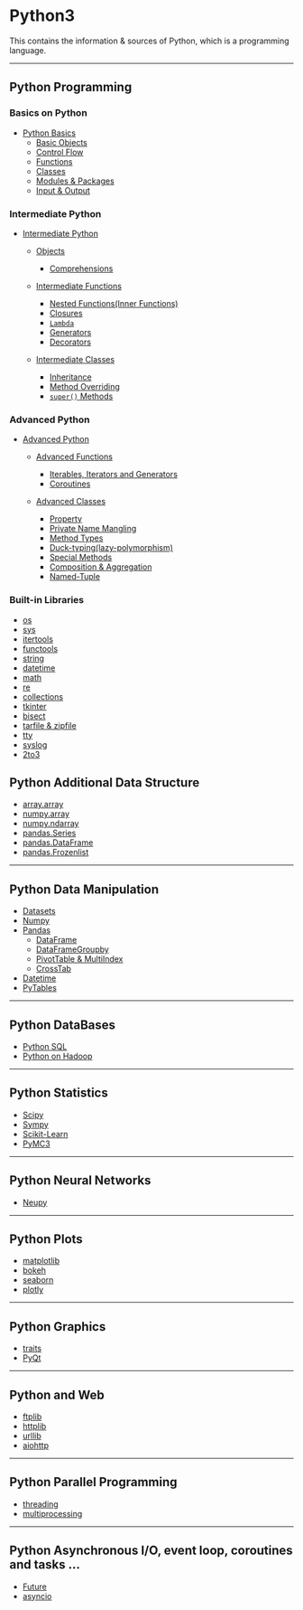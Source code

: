 # Python3
This contains the information &amp; sources of Python, which is a programming language.

---
## Python Programming

### Basics on Python
* [Python Basics](https://github.com/pydemia/Python3/blob/master/scripts/PythonProgramming_basic.md#basics-on-python)
  - [Basic Objects](https://github.com/pydemia/Python3/blob/master/scripts/PythonProgramming_basic.md#objects)
  - [Control Flow](https://github.com/pydemia/Python3/blob/master/scripts/PythonProgramming_basic.md#control-flow)
  - [Functions](https://github.com/pydemia/Python3/blob/master/scripts/PythonProgramming_basic.md#functions)
  - [Classes](https://github.com/pydemia/Python3/blob/master/scripts/PythonProgramming_basic.md#classes)
  - [Modules & Packages](https://github.com/pydemia/Python3/blob/master/scripts/PythonProgramming_basic.md#modules--packages)
  - [Input & Output](https://github.com/pydemia/Python3/blob/master/scripts/PythonProgramming_basic.md#input--output)  
  
### Intermediate Python
* [Intermediate Python](https://github.com/pydemia/Python3/blob/master/scripts/PythonProgramming_basic.md#basics-on-python)
  - [Objects](https://github.com/pydemia/Python3/blob/master/scripts/python_programming/intermediate/Object.md#objects)
    * [Comprehensions](https://github.com/pydemia/Python3/blob/master/scripts/python_programming/intermediate/Object.md#comprehensions)
  - [Intermediate Functions](https://github.com/pydemia/Python3/blob/master/scripts/python_programming/intermediate/Function.md#functions)
    * [Nested Functions(Inner Functions)](https://github.com/pydemia/Python3/blob/master/scripts/python_programming/intermediate/Function.md#nested-functions---inner-functions)
    * [Closures](https://github.com/pydemia/Python3/blob/master/scripts/python_programming/intermediate/Function.md#closures)
    * [```Lambda```](https://github.com/pydemia/Python3/blob/master/scripts/python_programming/intermediate/Function.md#lambda-functions)
    * [Generators](https://github.com/pydemia/Python3/blob/master/scripts/python_programming/intermediate/Function.md#generators)
    * [Decorators](https://github.com/pydemia/Python3/blob/master/scripts/python_programming/intermediate/Function.md#decorators)

  - [Intermediate Classes](https://github.com/pydemia/Python3/blob/master/scripts/python_programming/intermediate/Class.md#classes)
    * [Inheritance](https://github.com/pydemia/Python3/blob/master/scripts/python_programming/intermediate/Class.md#inheritance)  
    * [Method Overriding](https://github.com/pydemia/Python3/blob/master/scripts/python_programming/intermediate/Class.md#method-overriding)  
    * [```super()``` Methods](https://github.com/pydemia/Python3/blob/master/scripts/python_programming/intermediate/Class.md#super-methods)



### Advanced Python
* [Advanced Python](https://github.com/pydemia/Python3/blob/master/scripts/PythonProgramming_advanced.md#advanced-python)
  - [Advanced Functions](https://github.com/pydemia/Python3/blob/master/scripts/PythonProgramming_advanced.md#advanced-python)
      * [Iterables, Iterators and Generators](https://github.com/pydemia/Python3/blob/master/scripts/python_programming/advanced/Iterator_and_Generator.md#iterables-iterator-generator)
      * [Coroutines](https://github.com/pydemia/Python3/blob/master/scripts/python_programming/advanced/Coroutine.md#coroutine)

  - [Advanced Classes](https://github.com/pydemia/Python3/blob/master/scripts/python_programming/advanced/Class.md#classes)
    * [Property](https://github.com/pydemia/Python3/blob/master/scripts/python_programming/advanced/Class.md#property)
    * [Private Name Mangling](https://github.com/pydemia/Python3/blob/master/scripts/python_programming/advanced/Class.md#private-name-mangling)
    * [Method Types](https://github.com/pydemia/Python3/blob/master/scripts/python_programming/advanced/Class.md#method-types)
    * [Duck-typing(lazy-polymorphism)](https://github.com/pydemia/Python3/blob/master/scripts/python_programming/advanced/Class.md#duck-typing)
    * [Special Methods](https://github.com/pydemia/Python3/blob/master/scripts/python_programming/advanced/Class.md#special-methods)
    * [Composition & Aggregation](https://github.com/pydemia/Python3/blob/master/scripts/python_programming/advanced/Class.md#composition-and-aggregation)
    * [Named-Tuple](https://github.com/pydemia/Python3/blob/master/scripts/python_programming/advanced/Class.md#named-tuple)



### Built-in Libraries

  - [os](https://github.com/pydemia/Python3/blob/master/scripts/python_bil/bil.md#os)
  - [sys](https://github.com/pydemia/Python3/blob/master/scripts/python_bil/bil.md#sys)
  - [itertools](https://github.com/pydemia/Python3/blob/master/scripts/python_bil/bil.md#itertools)
  - [functools](https://github.com/pydemia/Python3/blob/master/scripts/python_bil/bil.md#functools) 
  - [string](https://github.com/pydemia/Python3/blob/master/scripts/python_bil/bil.md#string)
  - [datetime](https://github.com/pydemia/Python3/blob/master/scripts/python_bil/bil.md#datetime)
  - [math](https://github.com/pydemia/Python3/blob/master/scripts/python_bil/bil.md#math)
  - [re](https://github.com/pydemia/Python3/blob/master/scripts/python_bil/bil.md#re)
  - [collections](https://github.com/pydemia/Python3/blob/master/scripts/python_bil/bil.md#collections)
  - [tkinter](https://github.com/pydemia/Python3/blob/master/scripts/python_bil/bil.md#tkinter)
  - [bisect](https://github.com/pydemia/Python3/blob/master/scripts/python_bil/bil.md#bisect)
  - [tarfile & zipfile](https://github.com/pydemia/Python3/blob/master/scripts/python_bil/bil.md#sys)
  - [tty](https://github.com/pydemia/Python3/blob/master/scripts/python_bil/bil.md#sys)
  - [syslog](https://github.com/pydemia/Python3/blob/master/scripts/python_bil/bil.md#sys)
  - [2to3](https://github.com/pydemia/Python3/blob/master/scripts/python_bil/bil.md#sys)


## Python Additional Data Structure
* [array.array]()
* [numpy.array]()
* [numpy.ndarray]()
* [pandas.Series]()
* [pandas.DataFrame]()
* [pandas.Frozenlist]()

---
## Python Data Manipulation

* [Datasets](https://github.com/dawkiny/Python3/blob/master/scripts/python_data_manipulation/standby.md)
* [Numpy](https://github.com/dawkiny/Python3/blob/master/scripts/python_data_manipulation/numpy.md)
* [Pandas](https://github.com/dawkiny/Python3/blob/master/scripts/python_data_manipulation/pandas.md)
  - [DataFrame](https://github.com/dawkiny/Python3/blob/master/scripts/python_data_manipulation/pandas.md#dataframe)  
  - [DataFrameGroupby](https://github.com/dawkiny/Python3/blob/master/scripts/python_data_manipulation/groupby.md)  
  - [PivotTable & MultiIndex](https://github.com/dawkiny/Python3/blob/master/scripts/python_data_manipulation/pivottable.md)  
  - [CrossTab](https://github.com/dawkiny/Python3/blob/master/scripts/python_data_manipulation/crosstab.md)  
* [Datetime](https://github.com/dawkiny/Python3/blob/master/scripts/PythonDataManipulation.md#datetime)
* [PyTables](https://github.com/dawkiny/Python3/blob/master/scripts/PythonDataManipulation.md#pytables)


---
## Python DataBases

* [Python SQL](https://github.com/dawkiny/Python3/blob/master/scripts/ControlFlow_01_conditionals_and_loops.md#conditionals)
* [Python on Hadoop](https://github.com/dawkiny/Python3/blob/master/scripts/ControlFlow_01_conditionals_and_loops.md#conditionals)


---
## Python Statistics

* [Scipy](https://github.com/dawkiny/Python3/blob/master/scripts/ControlFlow_01_conditionals_and_loops.md#if-statements)
* [Sympy](https://github.com/dawkiny/Python3/blob/master/scripts/ControlFlow_01_conditionals_and_loops.md#if-statements)
* [Scikit-Learn](https://github.com/pydemia/Python3/blob/master/scripts/python_statistics/sklearn.md#scikit-learn)
* [PyMC3](https://github.com/dawkiny/Python3/blob/master/scripts/ControlFlow_01_conditionals_and_loops.md#if-statements)

---
## Python Neural Networks

* [Neupy](https://github.com/dawkiny/Python3/blob/master/scripts/ControlFlow_01_conditionals_and_loops.md#if-statements)

---
## Python Plots

* [matplotlib](https://github.com/dawkiny/Python3/blob/master/scripts/ControlFlow_01_conditionals_and_loops.md#comprehensions)
* [bokeh](https://github.com/dawkiny/Python3/blob/master/scripts/ControlFlow_01_conditionals_and_loops.md#if-statements)
* [seaborn](https://github.com/dawkiny/Python3/blob/master/scripts/ControlFlow_01_conditionals_and_loops.md#if-statements)
* [plotly](https://github.com/dawkiny/Python3/blob/master/scripts/ControlFlow_01_conditionals_and_loops.md#if-statements)


---
## Python Graphics
* [traits](https://github.com/dawkiny/Python3/blob/master/scripts/ControlFlow_01_conditionals_and_loops.md#comprehensions)
* [PyQt](https://github.com/dawkiny/Python3/blob/master/scripts/ControlFlow_01_conditionals_and_loops.md#comprehensions)


---
## Python and Web
* [ftplib](https://github.com/dawkiny/Python3/blob/master/scripts/ControlFlow_01_conditionals_and_loops.md#comprehensions)
* [httplib](https://github.com/dawkiny/Python3/blob/master/scripts/ControlFlow_01_conditionals_and_loops.md#comprehensions)
* [urllib](https://github.com/dawkiny/Python3/blob/master/scripts/ControlFlow_01_conditionals_and_loops.md#comprehensions)
* [aiohttp]()

---
## Python Parallel Programming
* [threading](https://github.com/pydemia/Python3/blob/master/scripts/python_parallelprogramming/multithreading_and_multiprocessing.md#threading)
* [multiprocessing](https://github.com/pydemia/Python3/blob/master/scripts/python_parallelprogramming/multithreading_and_multiprocessing.md#multiprocessing)

---
## Python Asynchronous I/O, event loop, coroutines and tasks ...
* [Future](https://github.com/dawkiny/Python3/blob/master/scripts/ControlFlow_01_conditionals_and_loops.md#comprehensions)
* [asyncio](https://github.com/dawkiny/Python3/blob/master/scripts/ControlFlow_01_conditionals_and_loops.md#comprehensions)
